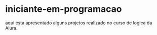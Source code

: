 # iniciante-em-programacao
aqui esta apresentado alguns projetos realizado no curso de logica da Alura.
